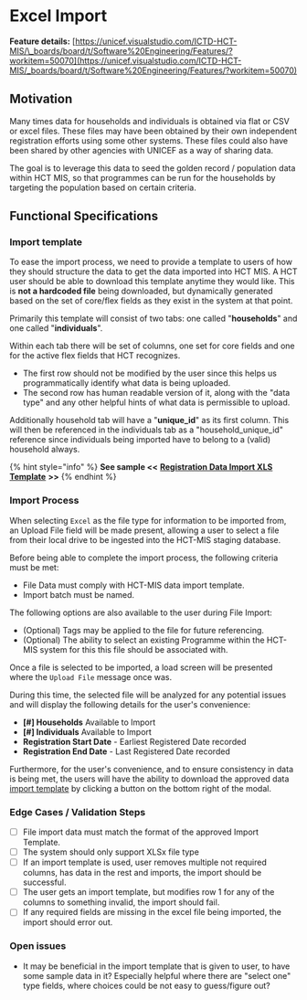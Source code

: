 # Excel Import

**Feature details:** [https://unicef.visualstudio.com/ICTD-HCT-MIS/\_boards/board/t/Software%20Engineering/Features/?workitem=50070](https://unicef.visualstudio.com/ICTD-HCT-MIS/_boards/board/t/Software%20Engineering/Features/?workitem=50070)

## Motivation

Many times data for households and individuals is obtained via flat or CSV or excel files. These files may have been obtained by their own independent registration efforts using some other systems. These files could also have been shared by other agencies with UNICEF as a way of sharing data.

The goal is to leverage this data to seed the golden record / population data within HCT MIS, so that programmes can be run for the households by targeting the population based on certain criteria.

## **Functional Specifications**

### Import template

To ease the import process, we need to provide a template to users of how they should structure the data to get the data imported into HCT MIS. A HCT user should be able to download this template anytime they would like. This is **not a hardcoded file** being downloaded, but dynamically generated based on the set of core/flex fields as they exist in the system at that point.

Primarily this template will consist of two tabs: one called "**households**" and one called "**individuals**".

Within each tab there will be set of columns, one set for core fields and one for the active flex fields that HCT recognizes. 

* The first row should not be modified by the user since this helps us programmatically identify what data is being uploaded.
* The second row has human readable version of it, along with the "data type" and any other helpful hints of what data is permissible to upload.

Additionally household tab will have a "**unique\_id**" as its first column. This will then be referenced in the individuals tab as a "household\_unique\_id" reference since individuals being imported have to belong to a \(valid\) household always.

{% hint style="info" %}
**See sample &lt;&lt;** [**Registration Data Import XLS Template**](https://docs.google.com/spreadsheets/d/1uNXQmOJd7eZC8Q-4IJ0iYGpvOjvfjRIe43eIN6dkFDg/edit?usp=sharing) **&gt;&gt;**
{% endhint %}

### **Import Process**

When selecting `Excel` as the file type for information to be imported from, an Upload File field will be made present, allowing a user to select a file from their local drive to be ingested into the HCT-MIS staging database.

Before being able to complete the import process, the following criteria must be met:

* File Data must comply with HCT-MIS data import template.
* Import batch must be named.

The following options are also available to the user during File Import:

* \(Optional\) Tags may be applied to the file for future referencing.
* \(Optional\) The ability to select an existing Programme within the HCT-MIS system for this this file should be associated with.

Once a file is selected to be imported, a load screen will be presented where the `Upload File` message once was.

During this time, the selected file will be analyzed for any potential issues and will display the following details for the user's convenience:

* **\[\#\] Households** Available to Import
* **\[\#\] Individuals** Available to Import
* **Registration Start Date** - Earliest Registered Date recorded
* **Registration End Date** - Last Registered Date recorded

Furthermore, for the user's convenience, and to ensure consistency in data is being met, the users will have the ability to download the approved data [import template](via-excel-import.md#import-template) by clicking a button on the bottom right of the modal.

### Edge Cases / Validation Steps

* [ ] File import data must match the format of the approved Import Template.
* [ ] The system should only support XLSx file type
* [ ] If an import template is used, user removes multiple not required columns, has data in the rest and imports, the import should be successful.
* [ ] The user gets an import template, but modifies row 1 for any of the columns to something invalid, the import should fail.
* [ ] If any required fields are missing in the excel file being imported, the import should error out.

### Open issues

* It may be beneficial in the import template that is given to user, to have some sample data in it? Especially helpful where there are "select one" type fields, where choices could be not easy to guess/figure out?



